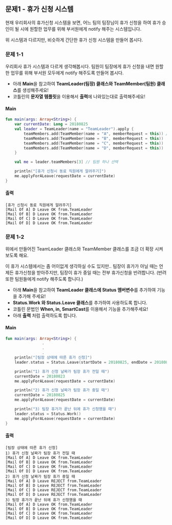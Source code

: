 ## 문제1 - 휴가 신청 시스템

현재 우리회사의 휴가신청 시스템을 보면,
어느 팀의 팀장님이 휴가 신청을 하여 휴가 승인이 될 시에 원할한 업무를 위해 부서원에게 notify 해주는 시스템입니다.

위 시스템과 다르지만, 비슷하게 간단한 휴가 신청 시스템을 만들어 봅시다.

### 문제 1-1
우리회사 휴가 시스템과 다르게 생각해봅시다.
팀원이 팀장에게 휴가 신청을 내면 원할한 업무를 위해 부서원 모두에게 notify 해주도록 만들어 봅시다.

* 아래 **Main**을 참고하여 **TeamLeader(팀장) 클래스와 TeamMember(팀원) 클래스**를 생성해주세요!
* 코틀린의 **문자열 템플릿**을 이용해서 **출력**에 나와있는대로 출력해주세요!

#### Main
```kotlin
fun main(args: Array<String>) {
    var currentDate: Long = 20180825
    val leader = TeamLeader(name = "TeamLeader").apply {
        teamMembers.add(TeamMember(name = "A", memberRequest = this)) // memberRequest is TeamLeader Reference.
        teamMembers.add(TeamMember(name = "B", memberRequest = this))
        teamMembers.add(TeamMember(name = "C", memberRequest = this))
        teamMembers.add(TeamMember(name = "D", memberRequest = this))
    }

    val me = leader.teamMembers[3] // 팀원 하나 선택

    println("[휴가 신청시 동료 직원에게 알려주기]")
    me.applyForALeave(requestDate = currentDate)
}
```

#### 출력
```text
[휴가 신청시 동료 직원에게 알려주기]
[Mail Of A] D Leave OK from.TeamLeader
[Mail Of B] D Leave OK from.TeamLeader
[Mail Of C] D Leave OK from.TeamLeader
[Mail Of D] D Leave OK from.TeamLeader
```

### 문제 1-2
위에서 만들어진 TeamLeader 클래스와 TeamMember 클래스를 조금 더 확장 시켜보도록 해요.

이 휴가 시스템에서는 좀 어이없게 생각하실 수도 있지만.. 
팀장이 휴가가 아닐 때는 언제든 휴가신청을 받아주지만, 팀장이 휴가 중일 때는 전부 휴가신청을 반려합니다. (반려 또한 팀원들에게 notify 해주도록 합니다.)

* 아래 **Main**을 참고하여 **TeamLeader 클래스에 Status 멤버변수**를 추가하여 기능을 추가해 주세요!
* **Status.Work 와 Status.Leave 클래스**를 추가하여 사용하도록 합니다.
* 코틀린 문법인 **When, in, SmartCast**를 이용해서 기능을 추가해주세요!
* 아래 **출력** 처럼 출력하도록 합니다.

#### Main
```kotlin
fun main(args: Array<String>) {
                .
                .
                .
    println("[팀장 상태에 따른 휴가 신청]")
    leader.status = Status.Leave(startDate = 20180825, endDate = 20180830)

    println("1) 휴가 신청 날짜가 팀장 휴가 전일 때")
    currentDate = 20180823
    me.applyForALeave(requestDate = currentDate)

    println("2) 휴가 신청 날짜가 팀장 휴가 중일 때")
    currentDate = 20180825
    me.applyForALeave(requestDate = currentDate)

    println("3) 팀장 휴가가 끝난 뒤에 휴가 신청했을 때")
    leader.status = Status.Work()
    me.applyForALeave(requestDate = currentDate)
}
```

#### 출력
```text
[팀장 상태에 따른 휴가 신청]
1) 휴가 신청 날짜가 팀장 휴가 전일 때
[Mail Of A] D Leave OK from.TeamLeader
[Mail Of B] D Leave OK from.TeamLeader
[Mail Of C] D Leave OK from.TeamLeader
[Mail Of D] D Leave OK from.TeamLeader
2) 휴가 신청 날짜가 팀장 휴가 중일 때
[Mail Of A] D Leave REJECT from.TeamLeader
[Mail Of B] D Leave REJECT from.TeamLeader
[Mail Of C] D Leave REJECT from.TeamLeader
[Mail Of D] D Leave REJECT from.TeamLeader
3) 팀장 휴가가 끝난 뒤에 휴가 신청했을 때
[Mail Of A] D Leave OK from.TeamLeader
[Mail Of B] D Leave OK from.TeamLeader
[Mail Of C] D Leave OK from.TeamLeader
[Mail Of D] D Leave OK from.TeamLeader
```
